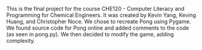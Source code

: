 This is the final project for the course CHE120 - Computer Literacy and Programming for Chemical Engineers. It was created by Kevin Yang, Keving Huang, and Christopher Noce. We chose to recreate Pong using Pygame. We found source code for Pong online and added comments to the code (as seen in pong.py). We then decided to modify the game, adding complexity.
